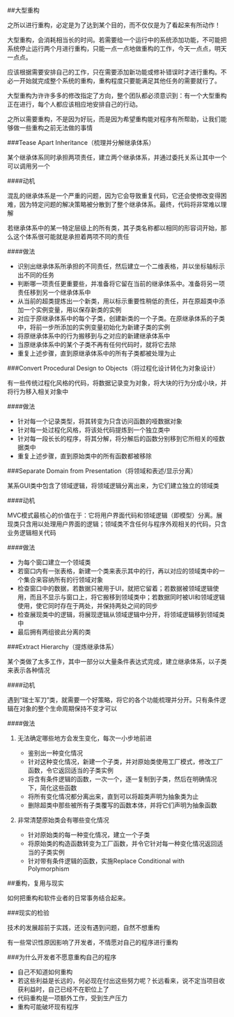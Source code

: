 ##大型重构

之所以进行重构，必定是为了达到某个目的，而不仅仅是为了看起来有所动作！

大型重构，会消耗相当长的时间。若需要给一个运行中的系统添加功能，不可能把系统停止运行两个月进行重构，只能一点一点地做重构的工作，今天一点点，明天一点点。

应该根据需要安排自己的工作，只在需要添加新功能或修补错误时才进行重构。不必一开始就完成整个系统的重构，重构程度只要能满足其他任务的需要就行了。

大型重构为许许多多的修改指定了方向，整个团队都必须意识到：有一个大型重构正在进行，每个人都应该相应地安排自己的行动。

之所以需要重构，不是因为好玩，而是因为希望重构能对程序有所帮助，让我们能够做一些重构之前无法做的事情

###Tease Apart Inheritance（梳理并分解继承体系）

某个继承体系同时承担两项责任，建立两个继承体系，并通过委托关系让其中一个可以调用另一个

####动机

混乱的继承体系是一个严重的问题，因为它会导致重复代码，它还会使修改变得困难，因为特定问题的解决策略被分散到了整个继承体系。最终，代码将非常难以理解

若继承体系中的某一特定层级上的所有类，其子类名称都以相同的形容词开始，那么这个体系很可能就是承担着两项不同的责任

####做法

* 识别出继承体系所承担的不同责任，然后建立一个二维表格，并以坐标轴标示出不同的任务
* 判断哪一项责任更重要些，并准备将它留在当前的继承体系中。准备将另一项责任移到另一个继承体系中
* 从当前的超类提炼出一个新类，用以标示重要性稍低的责任，并在原超类中添加一个实例变量，用以保存新类的实例
* 对应于原继承体系中的每个子类，创建新类的一个子类。在原继承体系的子类中，将前一步所添加的实例变量初始化为新建子类的实例
* 将原继承体系中的行为搬移到与之对应的新建继承体系中
* 当原继承体系中的某个子类不再有任何代码时，就将它去除
* 重复上述步骤，直到原继承体系中的所有子类都被处理为止

###Convert Procedural Design to Objects（将过程化设计转化为对象设计）

有一些传统过程化风格的代码，将数据记录变为对象，将大块的行为分成小块，并将行为移入相关对象中

####做法

* 针对每一个记录类型，将其转变为只含访问函数的哑数据对象
* 针对每一处过程化风格，将该处代码提炼到一个独立类中
* 针对每一段长长的程序，将其分解，将分解后的函数分别移到它所相关的哑数据类中
* 重复上述步骤，直到原始类中的所有函数都被移除

###Separate Domain from Presentation（将领域和表述/显示分离）

某系GUI类中包含了领域逻辑，将领域逻辑分离出来，为它们建立独立的领域类

####动机

MVC模式最核心的价值在于：它将用户界面代码和领域逻辑（即模型）分离。展现类只含用以处理用户界面的逻辑；领域类不含任何与程序外观相关的代码，只含业务逻辑相关代码

####做法

* 为每个窗口建立一个领域类
* 若窗口内有一张表格，新建一个类来表示其中的行，再以对应的领域类中的一个集合来容纳所有的行领域对象
* 检查窗口中的数据，若数据只被用于UI，就把它留着；若数据被领域逻辑使用，而且不显示与窗口上，将它搬移到领域类中；若数据同时被UI和领域逻辑使用，使它同时存在于两处，并保持两处之间的同步
* 检查展现类中的逻辑，将展现逻辑从领域逻辑中分开，将领域逻辑移到领域类中
* 最后拥有两组彼此分离的类

###Extract Hierarchy（提炼继承体系）

某个类做了太多工作，其中一部分以大量条件表达式完成，建立继承体系，以子类来表示各种情况

####动机

遇到“瑞士军刀”类，就需要一个好策略，将它的各个功能梳理并分开。只有条件逻辑在对象的整个生命周期保持不变才可以

####做法

1. 无法确定哪些地方会发生变化，每次一小步地前进
 
    * 鉴别出一种变化情况
    * 针对这种变化情况，新建一个子类，并对原始类使用工厂模式，修改工厂函数，令它返回适当的子类实例
    * 将含有条件逻辑的函数，一次一个，逐一复制到子类，然后在明确情况下，简化这些函数
    * 将所有变化情况都分离出来，直到可以将超类声明为抽象类为止
   * 删除超类中那些被所有子类覆写的函数本体，并将它们声明为抽象函数

2. 非常清楚原始类会有哪些变化情况
   * 针对原始类的每一种变化情况，建立一个子类
   * 将原始类的构造函数转变为工厂函数，并令它针对每一种变化情况返回适当的子类实例
   * 针对带有条件逻辑的函数，实施Replace Conditional with Polymorphism

##重构，复用与现实

如何把重构和软件业者的日常事务结合起来。

###现实的检验

技术的发展超前于实践，还没有遇到问题，自然不想重构

有一些常识性原因影响了开发者，不情愿对自己的程序进行重构

###为什么开发者不愿意重构自己的程序

* 自己不知道如何重构
* 若这些利益是长远的，何必现在付出这些努力呢？长远看来，说不定当项目收获利益时，自己已经不在职位上了
* 代码重构是一项额外工作，受到生产压力
* 重构可能破坏现有程序

